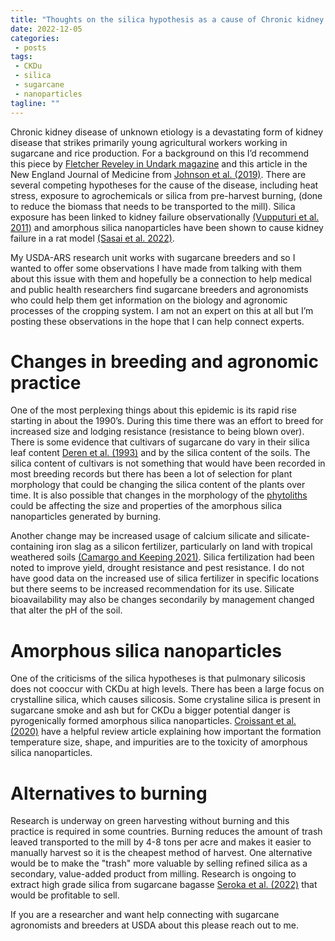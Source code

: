 ```yaml
---
title: "Thoughts on the silica hypothesis as a cause of Chronic kidney disease of unknown etiology (CKDu)"
date: 2022-12-05
categories:
 - posts
tags:
 - CKDu
 - silica
 - sugarcane
 - nanoparticles
tagline: ""
---
```


Chronic kidney disease of unknown etiology is a devastating form of kidney disease that strikes primarily young agricultural workers working in sugarcane and rice production. For a background on this I’d recommend this piece by [Fletcher Reveley in Undark magazine](https://undark.org/2022/11/16/in-el-salvador-and-beyond-an-unsolved-kidney-disease-mystery/) and this article in the New England Journal of Medicine from  [Johnson et al. (2019)](https://doi.org/10.1056/NEJMra1813869).  There are several competing hypotheses for the cause of the disease, including heat stress, exposure to agrochemicals or silica from pre-harvest burning, (done to reduce the biomass that needs to be transported to the mill). Silica exposure has been linked to kidney failure observationally [(Vupputuri et al. 2011)](https://doi.org/10.3109/0886022X.2011.623496) and  amorphous silica nanoparticles  have been shown to cause kidney failure in a rat model [(Sasai et al. 2022)](https://doi.org/10.1152/ajprenal.00021.2022).

My USDA-ARS research unit works with sugarcane breeders and so I wanted to offer some observations I have made from talking with them about this issue with them and hopefully be a connection to help medical and public health researchers find sugarcane breeders and agronomists who could help them get information on  the biology and agronomic processes  of the cropping system.  I am not an expert on this at all but I’m posting these observations in the hope that I can help connect experts.

# Changes in breeding and agronomic practice

One of the most perplexing things about this epidemic is its rapid rise starting in about the 1990’s. During this time  there was an effort to breed for increased size and lodging resistance (resistance to being blown over).  There is some evidence that cultivars of sugarcane do vary in their silica leaf content [Deren et al. (1993)](https://doi.org/10.1080/01904169309364685) and by the silica content of the soils. The silica content of cultivars is not something that would have been recorded in most breeding records but there has been a lot of selection for plant morphology that could be changing the silica content of the plants over time. It is also possible that changes  in the morphology of the [phytoliths](https://www.sciencedirect.com/science/article/pii/S092666902200615X) could be affecting the size and properties of the amorphous silica nanoparticles generated by burning.  

Another change may be increased usage of calcium silicate and silicate-containing iron slag as a silicon fertilizer, particularly on land with tropical weathered soils [(Camargo and Keeping 2021)](https://doi.org/10.1007/s12633-020-00935-y).  Silica fertilization had been noted to improve yield, drought resistance and pest resistance.  I do not have good data on the increased use of silica fertilizer in specific locations but there seems to be increased recommendation for its use. Silicate bioavailability may also be  changes secondarily by management changed that alter the pH of the soil.

# Amorphous silica nanoparticles

One of the criticisms of the silica hypotheses is that pulmonary silicosis does not cooccur with CKDu at high levels. There has been a large focus on crystalline  silica,  which causes silicosis. Some crystaline silica is present in sugarcane smoke and ash but for CKDu a bigger potential danger is pyrogenically formed amorphous silica nanoparticles.  [Croissant et al. (2020)](https://doi.org/10.1038/s41578-020-0230-0) have a helpful review article explaining how  important the formation temperature size, shape, and impurities are to the toxicity of amorphous silica nanoparticles.  

# Alternatives to  burning

Research is underway on green harvesting without burning and this practice is required in some countries. Burning reduces the amount of trash leaved transported to the mill by 4-8 tons per acre and makes it easier to manually harvest so it  is the cheapest method of harvest. One alternative would be to make the "trash" more valuable by selling refined silica as a secondary, value-added product from milling.   Research is ongoing to extract high grade silica from sugarcane bagasse [Seroka et al. (2022)](https://doi.org/10.3390%2Fnano12132184) that would be profitable to sell.

If you are a researcher and want help connecting with sugarcane agronomists and breeders at USDA about this please reach out to me.
